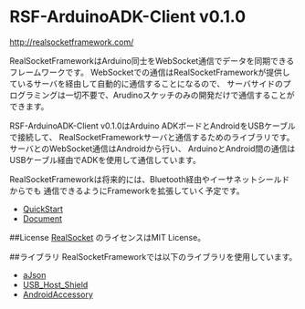 RSF-ArduinoADK-Client v0.1.0
=====================
http://realsocketframework.com/
  
RealSocketFrameworkはArduino同士をWebSocket通信でデータを同期できるフレームワークです。
WebSocketでの通信はRealSocketFrameworkが提供しているサーバを経由して自動的に通信することになるので、
サーバサイドのプログラミングは一切不要で、Arudinoスケッチのみの開発だけで通信することができます。


RSF-ArduinoADK-Client v0.1.0はArduino ADKボードとAndroidをUSBケーブルで接続して、
RealSocketFrameworkサーバと通信するためのライブラリです。
サーバとのWebSocket通信はAndroidから行い、
ArduinoとAndroid間の通信はUSBケーブル経由でADKを使用して通信しています。

RealSocketFrameworkは将来的には、Bluetooth経由やイーサネットシールドからでも
通信できるようにFrameworkを拡張していく予定です。

* [QuickStart](https://github.com/RealSocketFramework/RSF-ArduinoADK-Client/wiki/QuickStart)
* [Document](https://github.com/RealSocketFramework/RSF-ArduinoADK-Client/wiki/Document)

##License
[RealSocket](https://github.com/RealSocketFramework/RSF-ArduinoADK-Client/tree/master/Arduino-Libraries/RealSocket)
のライセンスはMIT License。

##ライブラリ
RealSocketFrameworkでは以下のライブラリを使用しています。
* [aJson](https://github.com/interactive-matter/aJson)
* [USB_Host_Shield](https://github.com/felis/USB_Host_Shield)
* [AndroidAccessory](http://developer.android.com/tools/adk/adk2.html)
